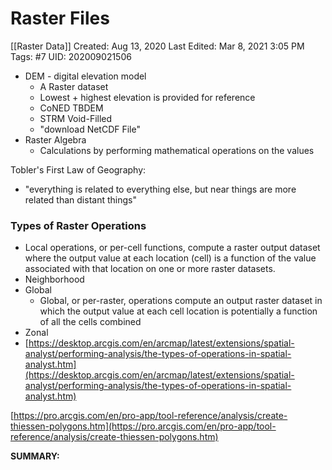 # Raster Files
[[Raster Data]]
Created: Aug 13, 2020
Last Edited: Mar 8, 2021 3:05 PM
Tags: #7
UID: 202009021506


- DEM - digital elevation model
    - A Raster dataset
    - Lowest + highest elevation is provided for reference
    - CoNED TBDEM
    - STRM Void-Filled
    - "download NetCDF File"
- Raster Algebra
    - Calculations by performing mathematical operations on the values

Tobler's First Law of Geography:

- "everything is related to everything else, but near things are more related than distant things"

### Types of Raster Operations

- Local operations, or per-cell functions, compute a raster output dataset where the output value at each location (cell) is a function of the value associated with that location on one or more raster datasets.
- Neighborhood
- Global
    - Global, or per-raster, operations compute an output raster dataset in which the output value at each cell location is potentially a function of all the cells combined
- Zonal
- [https://desktop.arcgis.com/en/arcmap/latest/extensions/spatial-analyst/performing-analysis/the-types-of-operations-in-spatial-analyst.htm](https://desktop.arcgis.com/en/arcmap/latest/extensions/spatial-analyst/performing-analysis/the-types-of-operations-in-spatial-analyst.htm)

[https://pro.arcgis.com/en/pro-app/tool-reference/analysis/create-thiessen-polygons.htm](https://pro.arcgis.com/en/pro-app/tool-reference/analysis/create-thiessen-polygons.htm)

**SUMMARY:**